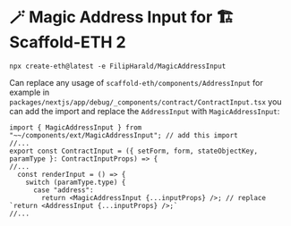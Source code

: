 # 🪄 Magic Address Input for 🏗 Scaffold-ETH 2
```
npx create-eth@latest -e FilipHarald/MagicAddressInput
```

Can replace any usage of `scaffold-eth/components/AddressInput` for example in `packages/nextjs/app/debug/_components/contract/ContractInput.tsx` you can add the import and replace the `AddressInput` with `MagicAddressInput`:

```tsx
import { MagicAddressInput } from "~~/components/ext/MagicAddressInput"; // add this import
//...
export const ContractInput = ({ setForm, form, stateObjectKey, paramType }: ContractInputProps) => {
//...
  const renderInput = () => {
    switch (paramType.type) {
      case "address":
        return <MagicAddressInput {...inputProps} />; // replace `return <AddressInput {...inputProps} />;`
//...
```
